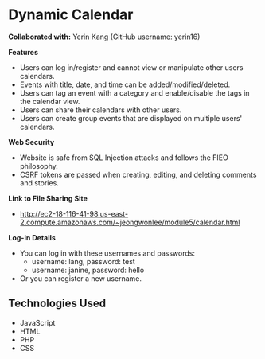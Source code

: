 # Dynamic Calendar

**Collaborated with:** Yerin Kang (GitHub username: yerin16)

**Features**
* Users can log in/register and cannot view or manipulate other users calendars.
* Events with title, date, and time can be added/modified/deleted.
* Users can tag an event with a category and enable/disable the tags in the calendar view.
* Users can share their calendars with other users.
* Users can create group events that are displayed on multiple users' calendars.

**Web Security**
* Website is safe from SQL Injection attacks and follows the FIEO philosophy.
* CSRF tokens are passed when creating, editing, and deleting comments and stories.

**Link to File Sharing Site**
* http://ec2-18-116-41-98.us-east-2.compute.amazonaws.com/~jeongwonlee/module5/calendar.html

**Log-in Details**
* You can log in with these usernames and passwords:
    * username: lang, password: test
    * username: janine, password: hello
* Or you can register a new username.

## Technologies Used
- JavaScript
- HTML
- PHP
- CSS
